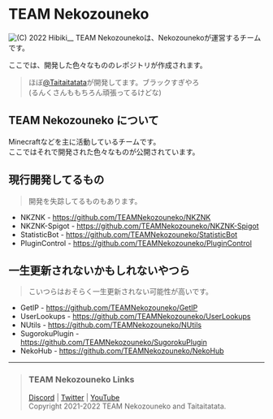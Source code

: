 # TEAM Nekozouneko
<img src="https://cdn.discordapp.com/attachments/905078954107469856/947270700274708510/792058e332ff8a46.jpg" width="auto" alt="(C) 2022 Hibiki__">  
TEAM Nekozounekoは、Nekozounekoが運営するチームです。

ここでは、開発した色々なもののレポジトリが作成されます。

> ほぼ[@Taitaitatata](https://github.com/Taitaitatata)が開発してます。ブラックすぎやろ<br>
> (るんくさんももちろん頑張ってるけどな)

## TEAM Nekozouneko について
Minecraftなどを主に活動しているチームです。<br/>
ここではそれで開発された色々なものが公開されています。

## 現行開発してるもの
> 開発を失踪してるものもあります。
* NKZNK - https://github.com/TEAMNekozouneko/NKZNK
* NKZNK-Spigot - https://github.com/TEAMNekozouneko/NKZNK-Spigot
* StatisticBot - https://github.com/TEAMNekozouneko/StatisticBot
* PluginControl - https://github.com/TEAMNekozouneko/PluginControl

## 一生更新されないかもしれないやつら
> こいつらはおそらく一生更新されない可能性が高いです。
* GetIP - https://github.com/TEAMNekozouneko/GetIP
* UserLookups - https://github.com/TEAMNekozouneko/UserLookups
* NUtils - https://github.com/TEAMNekozouneko/NUtils
* SugorokuPlugin - https://github.com/TEAMNekozouneko/SugorokuPlugin
* NekoHub - https://github.com/TEAMNekozouneko/NekoHub

***

> ### TEAM Nekozouneko Links
> [Discord](https://nekozouneko.ddns.net/discord) | [Twitter](https://twitter.com/TEAMNekozouneko) | [YouTube](https://youtube.com/TEAMNekozouneko)<br>
> Copyright 2021-2022 TEAM Nekozouneko and Taitaitatata.
